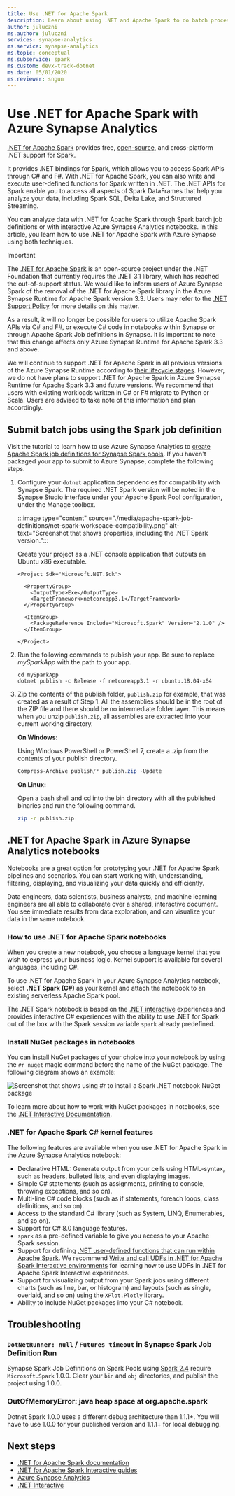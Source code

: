 ```yaml
---
title: Use .NET for Apache Spark
description: Learn about using .NET and Apache Spark to do batch processing, real-time streaming, machine learning, and write ad-hoc queries in Azure Synapse Analytics notebooks.
author: juluczni
ms.author: juluczni
services: synapse-analytics
ms.service: synapse-analytics
ms.topic: conceptual
ms.subservice: spark
ms.custom: devx-track-dotnet
ms.date: 05/01/2020
ms.reviewer: sngun
---
```


# Use .NET for Apache Spark with Azure Synapse Analytics

[.NET for Apache Spark](https://dot.net/spark) provides free, [open-source](https://github.com/dotnet/spark), and cross-platform .NET support for Spark.

It provides .NET bindings for Spark, which allows you to access Spark APIs through C# and F#. With .NET for Apache Spark, you can also write and execute user-defined functions for Spark written in .NET. The .NET APIs for Spark enable you to access all aspects of Spark DataFrames that help you analyze your data, including Spark SQL, Delta Lake, and Structured Streaming.

You can analyze data with .NET for Apache Spark through Spark batch job definitions or with interactive Azure Synapse Analytics notebooks. In this article, you learn how to use .NET for Apache Spark with Azure Synapse using both techniques.

>[!IMPORTANT]
> The [.NET for Apache Spark](/previous-versions/dotnet/spark/what-is-apache-spark-dotnet) is an open-source project under the .NET Foundation that currently requires the .NET 3.1 library, which has reached the out-of-support status. We would like to inform users of Azure Synapse Spark of the removal of the .NET for Apache Spark library in the Azure Synapse Runtime for Apache Spark version 3.3. Users may refer to the [.NET Support Policy](https://dotnet.microsoft.com/platform/support/policy/dotnet-core) for more details on this matter.
>
> As a result, it will no longer be possible for users to utilize Apache Spark APIs via C# and F#, or execute C# code in notebooks within Synapse or through Apache Spark Job definitions in Synapse. It is important to note that this change affects only Azure Synapse Runtime for Apache Spark 3.3 and above.
>
> We will continue to support .NET for Apache Spark in all previous versions of the Azure Synapse Runtime according to [their lifecycle stages](runtime-for-apache-spark-lifecycle-and-supportability.md). However, we do not have plans to support .NET for Apache Spark in Azure Synapse Runtime for Apache Spark 3.3 and future versions. We recommend that users with existing workloads written in C# or F# migrate to Python or Scala. Users are advised to take note of this information and plan accordingly.

## Submit batch jobs using the Spark job definition

Visit the tutorial to learn how to use Azure Synapse Analytics to [create Apache Spark job definitions for Synapse Spark pools](apache-spark-job-definitions.md). If you haven't packaged your app to submit to Azure Synapse, complete the following steps.

1. Configure your `dotnet` application dependencies for compatibility with Synapse Spark.
The required .NET Spark version will be noted in the Synapse Studio interface under your Apache Spark Pool configuration, under the Manage toolbox.

   :::image type="content" source="./media/apache-spark-job-definitions/net-spark-workspace-compatibility.png" alt-text="Screenshot that shows properties, including the .NET Spark version.":::

   Create your project as a .NET console application that outputs an Ubuntu x86 executable.

   ```
   <Project Sdk="Microsoft.NET.Sdk">

     <PropertyGroup>
       <OutputType>Exe</OutputType>
       <TargetFramework>netcoreapp3.1</TargetFramework>
     </PropertyGroup>

     <ItemGroup>
       <PackageReference Include="Microsoft.Spark" Version="2.1.0" />
     </ItemGroup>

   </Project>
   ```

2. Run the following commands to publish your app. Be sure to replace *mySparkApp* with the path to your app.

   ```dotnetcli
   cd mySparkApp
   dotnet publish -c Release -f netcoreapp3.1 -r ubuntu.18.04-x64
   ```

3. Zip the contents of the publish folder, `publish.zip` for example, that was created as a result of Step 1. All the assemblies should be in the root of the ZIP file and there should be no intermediate folder layer. This means when you unzip `publish.zip`, all assemblies are extracted into your current working directory.

    **On Windows:**

    Using Windows PowerShell or PowerShell 7, create a .zip from the contents of your publish directory.

    ```PowerShell
    Compress-Archive publish/* publish.zip -Update
    ```

    **On Linux:**

    Open a bash shell and cd into the bin directory with all the published binaries and run the following command.

    ```bash
    zip -r publish.zip
    ```

## .NET for Apache Spark in Azure Synapse Analytics notebooks

Notebooks are a great option for prototyping your .NET for Apache Spark pipelines and scenarios. You can start working with, understanding, filtering, displaying, and visualizing your data quickly and efficiently.

Data engineers, data scientists, business analysts, and machine learning engineers are all able to collaborate over a shared, interactive document. You see immediate results from data exploration, and can visualize your data in the same notebook.

### How to use .NET for Apache Spark notebooks

When you create a new notebook, you choose a language kernel that you wish to express your business logic. Kernel support is available for several languages, including C#.

To use .NET for Apache Spark in your Azure Synapse Analytics notebook, select **.NET Spark (C#)** as your kernel and attach the notebook to an existing serverless Apache Spark pool.

The .NET Spark notebook is based on the [.NET interactive](https://github.com/dotnet/interactive) experiences and provides interactive C# experiences with the ability to use .NET for Spark out of the box with the Spark session variable `spark` already predefined.

### Install NuGet packages in notebooks

You can install NuGet packages of your choice into your notebook by using the `#r nuget` magic command before the name of the NuGet package. The following diagram shows an example:

![Screenshot that shows using #r to install a Spark .NET notebook NuGet package](./media/apache-spark-development-using-notebooks/synapse-spark-dotnet-notebook-nuget.png)

To learn more about how to work with NuGet packages in notebooks, see the [.NET Interactive Documentation](https://github.com/dotnet/interactive/blob/main/docs/nuget-overview.md).

### .NET for Apache Spark C# kernel features

The following features are available when you use .NET for Apache Spark in the Azure Synapse Analytics notebook:

* Declarative HTML: Generate output from your cells using HTML-syntax, such as headers, bulleted lists, and even displaying images.
* Simple C# statements (such as assignments, printing to console, throwing exceptions, and so on).
* Multi-line C# code blocks (such as if statements, foreach loops, class definitions, and so on).
* Access to the standard C# library (such as System, LINQ, Enumerables, and so on).
* Support for C# 8.0 language features.
* `spark` as a pre-defined variable to give you access to your Apache Spark session.
* Support for defining [.NET user-defined functions that can run within Apache Spark](/previous-versions/dotnet/spark/how-to-guides/udf-guide). We recommend [Write and call UDFs in .NET for Apache Spark Interactive environments](/previous-versions/dotnet/spark/how-to-guides/dotnet-interactive-udf-issue) for learning how to use UDFs in .NET for Apache Spark Interactive experiences.
* Support for visualizing output from your Spark jobs using different charts (such as line, bar, or histogram) and layouts (such as single, overlaid, and so on) using the `XPlot.Plotly` library.
* Ability to include NuGet packages into your C# notebook.

## Troubleshooting

### `DotNetRunner: null` / `Futures timeout` in Synapse Spark Job Definition Run

Synapse Spark Job Definitions on Spark Pools using [Spark 2.4](./apache-spark-24-runtime.md) require `Microsoft.Spark` 1.0.0. Clear your `bin` and `obj` directories, and publish the project using 1.0.0.

### OutOfMemoryError: java heap space at org.apache.spark

Dotnet Spark 1.0.0 uses a different debug architecture than 1.1.1+. You will have to use 1.0.0 for your published version and 1.1.1+ for local debugging.

## Next steps

* [.NET for Apache Spark documentation](/previous-versions/dotnet/spark/what-is-apache-spark-dotnet)
* [.NET for Apache Spark Interactive guides](/previous-versions/dotnet/spark/how-to-guides/dotnet-interactive-udf-issue)
* [Azure Synapse Analytics](https://azure.microsoft.com/services/synapse-analytics/)
* [.NET Interactive](https://devblogs.microsoft.com/dotnet/creating-interactive-net-documentation/)
